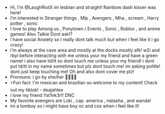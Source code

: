 - Hi, I’m @LaughRiotX im lesbian and straight! Rainbow dash kisser was here!
- I’m interested in Stranger things , Mlp , Avengers , Mha , scream , Harry potter , sonic 
- I love to play Among us , Ponytown / Events , Sonic , Roblox , and anime games! Also Talkie Dont ask!?
- I have social Anxiety so i really dont talk much but when i feel like it i go crazy!
- i'm always at the cave area and mostly at the docks mostly afk! w2i and rbyi before interacting with me unless your my friend and have a green name! i also have td/tt so dont touch me unless your my friend! i dont put td/tt in my name sometimes but plz dont touch me! im asking politle! dont just keep touching me! Oh and also dont cover me plz!
- Pronouns: i go by she/her 🏳️‍⚧️🏳️‍🌈
- ⚡Fun fact: I'm mexican and brazilian so welcome to my content! Check out my tiktok! - deajahlee
- i love my friend  !!st1nk3r!!  DNC
- My favorite avengers are Loki , cap. america , natasha , and wanda!
-  im a tomboy so i might have boy oc and cos when i feel like it!
